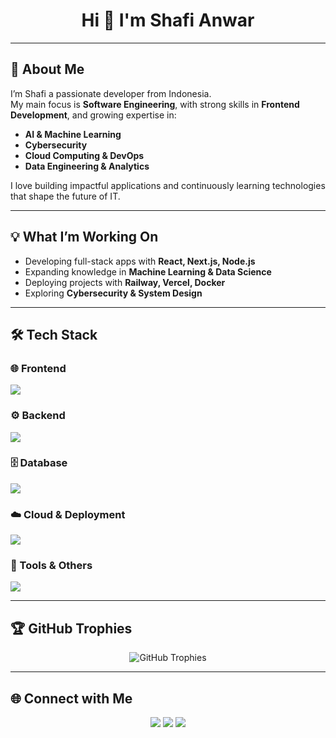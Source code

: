 <h1 align="center">Hi 👋 I'm Shafi Anwar</h1>

---

## 🚀 About Me  

I’m Shafi a passionate developer from Indonesia.  
My main focus is **Software Engineering**, with strong skills in **Frontend Development**, and growing expertise in:  

- **AI & Machine Learning**  
- **Cybersecurity**  
- **Cloud Computing & DevOps**  
- **Data Engineering & Analytics**  

I love building impactful applications and continuously learning technologies that shape the future of IT.

---

## 💡 What I’m Working On  

- Developing full-stack apps with **React, Next.js, Node.js**  
- Expanding knowledge in **Machine Learning & Data Science**  
- Deploying projects with **Railway, Vercel, Docker**  
- Exploring **Cybersecurity & System Design**  

---

## 🛠 Tech Stack  

### 🌐 Frontend  
<p align="left">
  <img src="https://skillicons.dev/icons?i=html,css,js,ts,react,nextjs,redux,tailwind,bootstrap,vite" />
</p>

### ⚙️ Backend  
<p align="left">
  <img src="https://skillicons.dev/icons?i=nodejs,express,laravel,php,python,java" />
</p>

### 🗄️ Database  
<p align="left">
  <img src="https://skillicons.dev/icons?i=mysql,postgres,mongodb,sqlite,firebase" />
</p>

### ☁️ Cloud & Deployment  
<p align="left">
  <img src="https://skillicons.dev/icons?i=railway,vercel,netlify,heroku,aws,docker" />
</p>

### 🔧 Tools & Others  
<p align="left">
  <img src="https://skillicons.dev/icons?i=git,github,postman,vscode,figma,linux,bash" />
</p>

---

## 🏆 GitHub Trophies  
<p align="center">
  <img src="https://github-profile-trophy.vercel.app/?username=shafwar&theme=onedark&no-frame=true&row=1&column=7" alt="GitHub Trophies" />
</p>

---

## 🌐 Connect with Me  

<p align="center">
  <a href="https://linkedin.com/in/shafwar" target="_blank"><img src="https://skillicons.dev/icons?i=linkedin" /></a>
  <a href="https://github.com/shafwar" target="_blank"><img src="https://skillicons.dev/icons?i=github" /></a>
  <a href="mailto:shafianwar.dev@gmail.com" target="_blank"><img src="https://skillicons.dev/icons?i=gmail" /></a>
</p>
